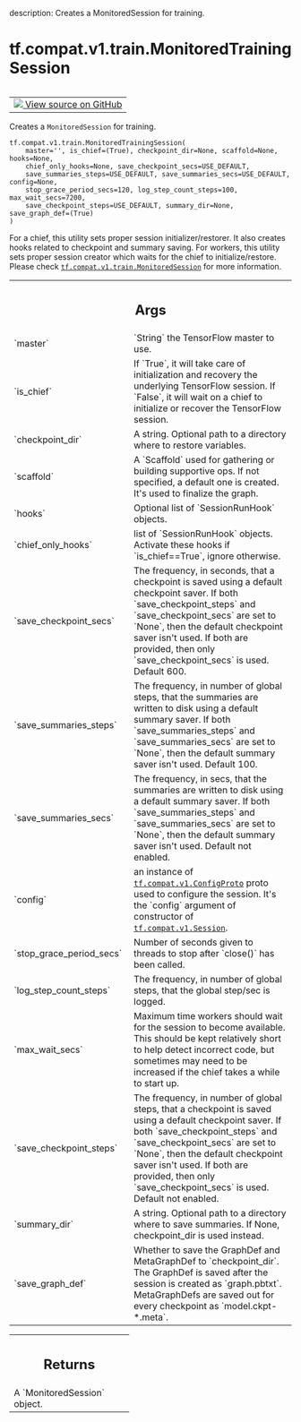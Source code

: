 description: Creates a MonitoredSession for training.

<div itemscope itemtype="http://developers.google.com/ReferenceObject">
<meta itemprop="name" content="tf.compat.v1.train.MonitoredTrainingSession" />
<meta itemprop="path" content="Stable" />
</div>

# tf.compat.v1.train.MonitoredTrainingSession

<!-- Insert buttons and diff -->

<table class="tfo-notebook-buttons tfo-api nocontent" align="left">
<td>
  <a target="_blank" href="https://github.com/tensorflow/tensorflow/blob/r2.2/tensorflow/python/training/monitored_session.py#L433-L604">
    <img src="https://www.tensorflow.org/images/GitHub-Mark-32px.png" />
    View source on GitHub
  </a>
</td>
</table>



Creates a `MonitoredSession` for training.

<pre class="devsite-click-to-copy prettyprint lang-py tfo-signature-link">
<code>tf.compat.v1.train.MonitoredTrainingSession(
    master='', is_chief=(True), checkpoint_dir=None, scaffold=None, hooks=None,
    chief_only_hooks=None, save_checkpoint_secs=USE_DEFAULT,
    save_summaries_steps=USE_DEFAULT, save_summaries_secs=USE_DEFAULT, config=None,
    stop_grace_period_secs=120, log_step_count_steps=100, max_wait_secs=7200,
    save_checkpoint_steps=USE_DEFAULT, summary_dir=None, save_graph_def=(True)
)
</code></pre>



<!-- Placeholder for "Used in" -->

For a chief, this utility sets proper session initializer/restorer. It also
creates hooks related to checkpoint and summary saving. For workers, this
utility sets proper session creator which waits for the chief to
initialize/restore. Please check <a href="../../../../tf/compat/v1/train/MonitoredSession.md"><code>tf.compat.v1.train.MonitoredSession</code></a> for
more
information.


<!-- Tabular view -->
 <table class="responsive fixed orange">
<colgroup><col width="214px"><col></colgroup>
<tr><th colspan="2"><h2 class="add-link">Args</h2></th></tr>

<tr>
<td>
`master`
</td>
<td>
`String` the TensorFlow master to use.
</td>
</tr><tr>
<td>
`is_chief`
</td>
<td>
If `True`, it will take care of initialization and recovery the
underlying TensorFlow session. If `False`, it will wait on a chief to
initialize or recover the TensorFlow session.
</td>
</tr><tr>
<td>
`checkpoint_dir`
</td>
<td>
A string.  Optional path to a directory where to restore
variables.
</td>
</tr><tr>
<td>
`scaffold`
</td>
<td>
A `Scaffold` used for gathering or building supportive ops. If not
specified, a default one is created. It's used to finalize the graph.
</td>
</tr><tr>
<td>
`hooks`
</td>
<td>
Optional list of `SessionRunHook` objects.
</td>
</tr><tr>
<td>
`chief_only_hooks`
</td>
<td>
list of `SessionRunHook` objects. Activate these hooks if
`is_chief==True`, ignore otherwise.
</td>
</tr><tr>
<td>
`save_checkpoint_secs`
</td>
<td>
The frequency, in seconds, that a checkpoint is saved
using a default checkpoint saver. If both `save_checkpoint_steps` and
`save_checkpoint_secs` are set to `None`, then the default checkpoint
saver isn't used. If both are provided, then only `save_checkpoint_secs`
is used. Default 600.
</td>
</tr><tr>
<td>
`save_summaries_steps`
</td>
<td>
The frequency, in number of global steps, that the
summaries are written to disk using a default summary saver. If both
`save_summaries_steps` and `save_summaries_secs` are set to `None`, then
the default summary saver isn't used. Default 100.
</td>
</tr><tr>
<td>
`save_summaries_secs`
</td>
<td>
The frequency, in secs, that the summaries are written
to disk using a default summary saver.  If both `save_summaries_steps` and
`save_summaries_secs` are set to `None`, then the default summary saver
isn't used. Default not enabled.
</td>
</tr><tr>
<td>
`config`
</td>
<td>
an instance of <a href="../../../../tf/compat/v1/ConfigProto.md"><code>tf.compat.v1.ConfigProto</code></a> proto used to configure
the session. It's the `config` argument of constructor of
<a href="../../../../tf/compat/v1/Session.md"><code>tf.compat.v1.Session</code></a>.
</td>
</tr><tr>
<td>
`stop_grace_period_secs`
</td>
<td>
Number of seconds given to threads to stop after
`close()` has been called.
</td>
</tr><tr>
<td>
`log_step_count_steps`
</td>
<td>
The frequency, in number of global steps, that the
global step/sec is logged.
</td>
</tr><tr>
<td>
`max_wait_secs`
</td>
<td>
Maximum time workers should wait for the session to become
available. This should be kept relatively short to help detect incorrect
code, but sometimes may need to be increased if the chief takes a while to
start up.
</td>
</tr><tr>
<td>
`save_checkpoint_steps`
</td>
<td>
The frequency, in number of global steps, that a
checkpoint is saved using a default checkpoint saver. If both
`save_checkpoint_steps` and `save_checkpoint_secs` are set to `None`, then
the default checkpoint saver isn't used. If both are provided, then only
`save_checkpoint_secs` is used. Default not enabled.
</td>
</tr><tr>
<td>
`summary_dir`
</td>
<td>
A string.  Optional path to a directory where to save
summaries. If None, checkpoint_dir is used instead.
</td>
</tr><tr>
<td>
`save_graph_def`
</td>
<td>
Whether to save the GraphDef and MetaGraphDef to
`checkpoint_dir`. The GraphDef is saved after the session is created as
`graph.pbtxt`. MetaGraphDefs are saved out for every checkpoint as
`model.ckpt-*.meta`.
</td>
</tr>
</table>



<!-- Tabular view -->
 <table class="responsive fixed orange">
<colgroup><col width="214px"><col></colgroup>
<tr><th colspan="2"><h2 class="add-link">Returns</h2></th></tr>
<tr class="alt">
<td colspan="2">
A `MonitoredSession` object.
</td>
</tr>

</table>

